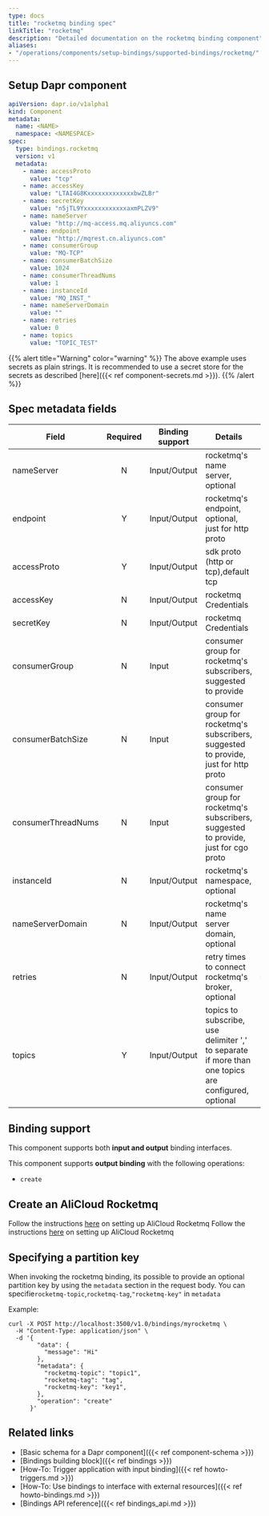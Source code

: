 ```yaml
---
type: docs
title: "rocketmq binding spec"
linkTitle: "rocketmq"
description: "Detailed documentation on the rocketmq binding component"
aliases:
- "/operations/components/setup-bindings/supported-bindings/rocketmq/"
---
```


## Setup Dapr component

```yaml
apiVersion: dapr.io/v1alpha1
kind: Component
metadata:
  name: <NAME>
  namespace: <NAMESPACE>
spec:
  type: bindings.rocketmq
  version: v1
  metadata:
    - name: accessProto
      value: "tcp"
    - name: accessKey
      value: "LTAI4G8KxxxxxxxxxxxxxbwZLBr"
    - name: secretKey
      value: "n5jTL9YxxxxxxxxxxxxaxmPLZV9"
    - name: nameServer
      value: "http://mq-access.mq.aliyuncs.com"
    - name: endpoint
      value: "http://mqrest.cn.aliyuncs.com"
    - name: consumerGroup
      value: "MQ-TCP"
    - name: consumerBatchSize
      value: 1024
    - name: consumerThreadNums
      value: 1
    - name: instanceId
      value: "MQ_INST_"
    - name: nameServerDomain
      value: ""
    - name: retries
      value: 0
    - name: topics
      value: "TOPIC_TEST"
```
{{% alert title="Warning" color="warning" %}}
The above example uses secrets as plain strings. It is recommended to use a secret store for the secrets as described [here]({{< ref component-secrets.md >}}).
{{% /alert %}}
## Spec metadata fields
| Field              | Required | Binding support | Details | Example |
|--------------------|:--------:|--------|--------|---------|
| nameServer                | N        | Input/Output |rocketmq's name server, optional| `"http://mq-access.mq.aliyuncs.com"`
| endpoint                | Y        | Input/Output |rocketmq's endpoint, optional, just for http proto | `"http://mqrest.cn.aliyuncs.com"`
| accessProto                | Y        | Input/Output |sdk proto (http or tcp),default tcp| `"tcp"`
| accessKey                | N        | Input/Output |rocketmq Credentials| `"LTAI4G8KxxxxxxxxxxxxxbwZLBr"`
| secretKey                | N        | Input/Output |rocketmq Credentials | `"LTAI4G8KxxxxxxxxxxxxxbwZLBr"`
| consumerGroup                | N        | Input |consumer group for rocketmq's subscribers, suggested to provide | `"MQ-TCP"`
| consumerBatchSize                | N        | Input |consumer group for rocketmq's subscribers, suggested to provide, just for http proto | `1024`
| consumerThreadNums                | N        | Input |consumer group for rocketmq's subscribers, suggested to provide, just for cgo proto | `20`
| instanceId                | N       | Input/Output |rocketmq's namespace, optional | `"MQ_INST_"`
| nameServerDomain                | N        | Input/Output |rocketmq's name server domain, optional| `"mqrest.cn.aliyuncs.com"`
| retries                | N        | Input/Output |retry times to connect rocketmq's broker, optional | `0`
| topics                | Y        | Input/Output | topics to subscribe, use delimiter ',' to separate if more than one topics are configured, optional | `"TOPIC1,TOPIC_2"`

## Binding support

This component supports both **input and output** binding interfaces.

This component supports **output binding** with the following operations:
- `create`

## Create an AliCloud Rocketmq
Follow the instructions [here](https://www.alibabacloud.com/help/doc-detail/200153.htm?spm=a2c63.p38356.b99.177.45c3542eayXM1V) on setting up AliCloud Rocketmq
Follow the instructions [here](https://help.aliyun.com/document_detail/200153.html?spm=a2c4g.11186623.6.737.24e97f90px1YRf) on setting up AliCloud Rocketmq

## Specifying a partition key

When invoking the rocketmq binding, its possible to provide an optional partition key by using the `metadata` section in the request body.
You can specifie`rocketmq-topic`,`rocketmq-tag`,`"rocketmq-key"` in `metadata`

Example:

```shell
curl -X POST http://localhost:3500/v1.0/bindings/myrocketmq \
  -H "Content-Type: application/json" \
  -d '{
        "data": {
          "message": "Hi"
        },
        "metadata": {
          "rocketmq-topic": "topic1",
          "rocketmq-tag": "tag",
          "rocketmq-key": "key1",
        },
        "operation": "create"
      }'
```

## Related links

- [Basic schema for a Dapr component]({{< ref component-schema >}})
- [Bindings building block]({{< ref bindings >}})
- [How-To: Trigger application with input binding]({{< ref howto-triggers.md >}})
- [How-To: Use bindings to interface with external resources]({{< ref howto-bindings.md >}})
- [Bindings API reference]({{< ref bindings_api.md >}})
